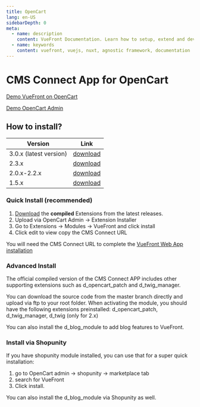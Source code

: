 ```yaml
---
title: OpenCart
lang: en-US
sidebarDepth: 0
meta:
  - name: description
    content: VueFront Documentation. Learn how to setup, extend and develop your fully functional SPA and PWA frontend.
  - name: keywords
    content: vuefront, vuejs, nuxt, agnostic framework, documentation
---
```


# CMS Connect App for OpenCart 

[Demo VueFront on OpenCart](https://opencart.vuefront.com/)

[Demo OpenCart Admin](https://opencart.vuefront.com/admin)


## How to install?

| Version     | Link     |
|-------------|----------|
| 3.0.x (latest version)      | [download](https://github.com/vuefront/opencart/releases) |
| 2.3.x       | [download](https://github.com/vuefront/opencart/releases) |
| 2.0.x-2.2.x | [download](https://github.com/vuefront/opencart/releases) |
| 1.5.x       | [download](https://github.com/vuefront/opencart/releases) |

### Quick Install (recommended)
1. [Download](https://github.com/vuefront/opencart/releases) the **compiled** Extensions from the latest releases. 
2. Upload via OpenCart Admin -> Extension Installer
3. Go to Extensions -> Modules -> VueFront and click install
4. Click edit to view copy the CMS Connect URL

You will need the CMS Connect URL to complete the [VueFront Web App installation](https://vuefront.com/guide/setup.html)

### Advanced Install
The official compiled version of the CMS Connect APP includes other supporting extensions such as d_opencart_patch and d_twig_manager. 

You can download the source code from the master branch directly and upload via ftp to your root folder. When activating the module, you should have the following extensions preinstalled: d_opencart_patch, d_twig_manager, d_twig (only for 2.x)

You can also install the d_blog_module to add blog features to VueFront. 

### Install via Shopunity
If you have shopunity module installed, you can use that for a super quick installation:
1. go to OpenCart admin -> shopunity -> marketplace tab
2. search for VueFront
3. Click install.

You can also install the d_blog_module via Shopunity as well. 
